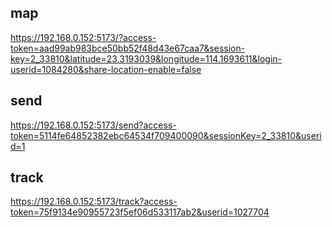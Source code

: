 ## map 

https://192.168.0.152:5173/?access-token=aad99ab983bce50bb52f48d43e67caa7&session-key=2_33810&latitude=23.3193039&longitude=114.1693611&login-userid=1084280&share-location-enable=false

## send

https://192.168.0.152:5173/send?access-token=5114fe64852382ebc64534f709400090&sessionKey=2_33810&userid=1

## track

https://192.168.0.152:5173/track?access-token=75f9134e90955723f5ef06d533117ab2&userid=1027704